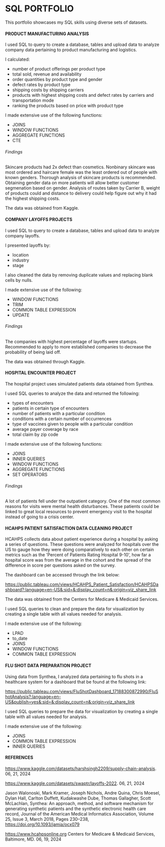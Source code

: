 # SQL PORTFOLIO

This portfolio showcases my SQL skills using diverse sets of datasets.

#### PRODUCT MANUFACTURING ANALYSIS

I used SQL to query to create a database, tables and upload data to analyze company data pertaining to product manufacturing and logistics.

I calculated:
* number of product offerings per product type
*	total sold, revenue and availability
*	order quantities by product type and gender
*	defect rates by product type
*	shipping costs by shipping carriers
*	products with highest shipping costs and defect rates by carriers and transportation mode
*	ranking the products based on price with product type

I made extensive use of the following functions:
*	JOINS
*	WINDOW FUNCTIONS
* AGGREGATE FUNCTIONS
* CTE

###### Findings
Skincare products had 2x defect than cosmetics.
Nonbinary skincare was most ordered and haircare female was the least ordered out of people with known genders.
Thorough analysis of skincare products is recommended.
Obtaining gender data on more patients will allow better customer segmenation based on gender.
Analysis of routes taken by Carrier B, weight of products could and distance to delivery could help figure out why it had the highest shipping costs.

The data was obtained from Kaggle.

#### COMPANY LAYOFFS PROJECTS

I used SQL to query to create a database, tables and upload data to analyze company layoffs.

I presented layoffs by:
* location
*	industry
*	stage

I also cleaned the data by removing duplicate values and replacing blank cells by nulls.

I made extensive use of the following:
*	WINDOW FUNCTIONS
* TRIM
*	COMMON TABLE EXPRESSION
*	UPDATE

###### Findings
The companies with highest percentage of layoffs were startups. Recommended to apply to more established companies to decrease the probability of being laid off.

The data was obtained through Kaggle. 

#### HOSPITAL ENCOUNTER PROJECT

The hospital project uses simulated patients data obtained from Synthea. 

I used SQL queries to analyze the data and returned the following:
* types of encounters
*	patients in certain type of encounters
*	number of patients with a particular condition
*	conditions with a certain number of occurrences
*	type of vaccines given to people with a particular condition
*	average payer coverage by race
*	total claim by zip code

I made extensive use of the following functions:
*	JOINS
*	INNER QUERIES
*	WINDOW FUNCTIONS
* AGGREGATE FUNCTIONS
*	SET OPERATORS

###### Findings
A lot of patients fell under the outpatient category. One of the most common reasons for visits were mental health disturbances. These patients could be linked to great local resources to prevent emergency visit to the hospital instead of going to a crisis center.

#### HCAHPS PATIENT SATISFACTION DATA CLEANING PROJECT

HCAHPS collects data about patient experience during a hospital by asking a series of questions. These questions were analyzed for hospitals over the US to gauge how they were doing comparatively to each other on certain metrics such as the 'Percent of Patients Rating Hospital 9-10', how far a hospital score was from the average in the cohort and the spread of the difference in score per questions asked on the survey.

The dashboard can be accessed through the link below:

https://public.tableau.com/views/HCAHPS_Patient_Satisfaction/HCAHPSDashboard?:language=en-US&:sid=&:display_count=n&:origin=viz_share_link

The data was obtained from the Centers for Medicare & Medicaid Services.

I used SQL queries to clean and prepare the data for visualization by creating a single table with all values needed for analysis.

I made extensive use of the following:
*	LPAD
*	to_date
*	JOINS
*	WINDOW FUNCTIONS
*	COMMON TABLE EXPRESSION

#### FLU SHOT DATA PREPARATION PROJECT

Using data from Synthea, I analyzed data pertaining to flu shots in a healthcare system for a dashboard that be found at the following link:

https://public.tableau.com/views/FluShotDashboard_17188300872990/FluShotAnalysis?:language=en-US&publish=yes&:sid=&:display_count=n&:origin=viz_share_link

I used SQL queries to prepare the data for visualization by creating a single table with all values needed for analysis.

I made extensive use of the following:
*	JOINS
*	COMMON TABLE EXPRESSION
*	INNER QUERIES


#### REFERENCES

https://www.kaggle.com/datasets/harshsingh2209/supply-chain-analysis. 06, 21, 2024

https://www.kaggle.com/datasets/swaptr/layoffs-2022. 06, 21, 2024

Jason Walonoski, Mark Kramer, Joseph Nichols, Andre Quina, Chris Moesel, Dylan Hall, Carlton Duffett, Kudakwashe Dube, Thomas Gallagher, Scott McLachlan, Synthea: An approach, method, and software mechanism for generating synthetic patients and the synthetic electronic health care record, Journal of the American Medical Informatics Association, Volume 25, Issue 3, March 2018, Pages 230–238, https://doi.org/10.1093/jamia/ocx079

https://www.hcahpsonline.org Centers for Medicare & Medicaid Services, Baltimore, MD. 06, 19, 2024
